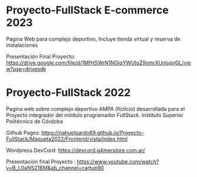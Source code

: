


# Proyecto-FullStack  E-commerce 2023
Pagina Web para complejo deportivo, Incluye tienda virtual y reserva de instalaciones

Presentación Final Proyecto: https://drive.google.com/file/d/1MfHSWrN1NGiqYWUIoZ9smrXUnlujpjGL/view?usp=drivesdk


# Proyecto-FullStack 2022
Pagina web sobre complejo deportivo AMPA (ficticio) desarrollada para el Proyecto integrador del módulo programador FullStack. Instituto Superior Politécnico de Córdoba


Github Pages: https://nahuelpardo89.github.io/Proyecto-FullStack/Maqueta2022/Frontend/vista/index.html

Wordpress DevCord: https://devcord.g4merstore.com.ar/

Presentación final Proyecto  : https://www.youtube.com/watch?v=B_L0aNS21BM&ab_channel=cartup90
